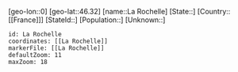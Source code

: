 ﻿---
location: [46.32,0]
mapzoom: [7,12] 
mapmarker: city 
type: City
tags:
- geo/City


SpocWebEntityId: 31768
isDeleted: false
confidential: public

---
[geo-lon::0]
[geo-lat::46.32]
[name::La Rochelle]
[State::]
[Country::[[France]]]
[StateId::]
[Population::]
[Unknown::]


```leaflet
id: La Rochelle
coordinates: [[La Rochelle]]
markerFile: [[La Rochelle]]
defaultZoom: 11 
maxZoom: 18
```
